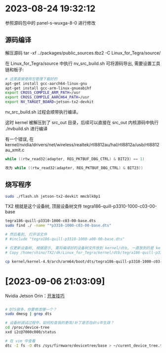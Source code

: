 


# 2023-08-24 19:32:12

参照源码包中的 panel-s-wuxga-8-0 进行修改

## 源码编译

解压源码 tar -xf ../packages/public_sources.tbz2 -C Linux_for_Tegra/source/

在 Linux_for_Tegra/source 中执行 nv_src_build.sh 可将源码导出, 需要设置工具链和板子:

```sh
# 这里直接使用包管理下载好的
apt-get install gcc-aarch64-linux-gnu 
apt-get install gcc-arm-linux-gnueabihf
export CROSS_COMPILE_ARM_PATH=/usr
export CROSS_COMPILE_AARCH64_PATH=/usr
export NV_TARGET_BOARD=jetson-tx2-devkit
```

nv_src_build.sh 过程会顺带执行编译。

这时 kernel 被解压到了 src_out 目录，后续可以直接在 src_out 内核源码中执行 ./nvbuild.sh 进行编译

有一个错误, 在  kernel/nvidia/drivers/net/wireless/realtek/rtl8812au/hal/rtl8812a/usb/rtl8812au_xmit.c

```c
while ((rtw_read32(adapter, REG_PKTBUF_DBG_CTRL) & BIT23) == 1)

改为 while ((rtw_read32(adapter, REG_PKTBUF_DBG_CTRL) & BIT23))
```

## 烧写程序

```sh
sudo ./flash.sh jetson-tx2-devkit mmcblk0p1
```


TX2 根就是这个设备树, 顶层设备树文件 tegra186-quill-p3310-1000-c03-00-base
```sh
tegra186-quill-p3310-1000-c03-00-base.dts
sudo find ./ -name "*p3310-1000-c03-00-base.dts"

# 然后看到, 打开该文件
# #include "tegra186-quill-p3310-1000-a00-00-base.dts"

# 仅更新设备树, 根据提示, 需将编译好的设备树文件放到 kernel/dtb, 一直放到的是 kernel, 因为该目录下也有该文件, 一直被误导了
# Copy /home/shino/TX2/dk/Linux_for_Tegra/kernel/dtb/tegra186-quill-p3310-1000-c03-00-base.dtb to /home/shino/TX2/dk/Linux_for_Tegra/kernel/dtb/tegra186-quill-p3310-1000-c03-00-base.dtb.rec

cp kernel/kernel-4.9/arch/arm64/boot/dts/tegra186-quill-p3310-1000-c03-00-base.dtb /home/shino/TX2/Linux_for_Tegra/kernel/dtb/tegra186-quill-p3310-1000-c03-00-base.dtb
```


# [2023-09-06 21:03:09]

Nvidia Jetson Orin：[开发技巧](https://blog.csdn.net/u010018991/article/details/131092069)

```sh

# DTS很多，你要修改哪一个？
sudo dmesg | grep dts

# 设备树调试过程中，如何检查我的更改/补丁是否在dts中生效？
cd /proc/device-tree
xxd i2c@7000c000/status

# 在 vim 中查看
dtc -I fs -O dts /sys/firmware/devicetree/base > ~/curent_device_tree.txt && vim ~/curent_device_tree.txt
```
